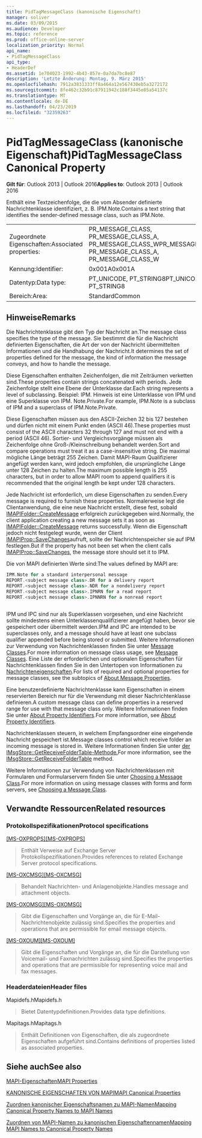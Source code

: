 ```yaml
---
title: PidTagMessageClass (kanonische Eigenschaft)
manager: soliver
ms.date: 03/09/2015
ms.audience: Developer
ms.topic: reference
ms.prod: office-online-server
localization_priority: Normal
api_name:
- PidTagMessageClass
api_type:
- HeaderDef
ms.assetid: 1e704023-1992-4b43-857e-0a7da7bc8e87
description: 'Letzte Änderung: Montag, 9. März 2015'
ms.openlocfilehash: 7912a3831333ff8a464a12e567430eb5a3272172
ms.sourcegitcommit: 8fe462c32b91c87911942c188f3445e85a54137c
ms.translationtype: MT
ms.contentlocale: de-DE
ms.lasthandoff: 04/23/2019
ms.locfileid: "32359263"
---
```

# <a name="pidtagmessageclass-canonical-property"></a><span data-ttu-id="7716f-103">PidTagMessageClass (kanonische Eigenschaft)</span><span class="sxs-lookup"><span data-stu-id="7716f-103">PidTagMessageClass Canonical Property</span></span>

  
  
<span data-ttu-id="7716f-104">**Gilt für**: Outlook 2013 | Outlook 2016</span><span class="sxs-lookup"><span data-stu-id="7716f-104">**Applies to**: Outlook 2013 | Outlook 2016</span></span> 
  
<span data-ttu-id="7716f-105">Enthält eine Textzeichenfolge, die die vom Absender definierte Nachrichtenklasse identifiziert, z. B. IPM.Note.</span><span class="sxs-lookup"><span data-stu-id="7716f-105">Contains a text string that identifies the sender-defined message class, such as IPM.Note.</span></span> 
  
|||
|:-----|:-----|
|<span data-ttu-id="7716f-106">Zugeordnete Eigenschaften:</span><span class="sxs-lookup"><span data-stu-id="7716f-106">Associated properties:</span></span>  <br/> |<span data-ttu-id="7716f-107">PR_MESSAGE_CLASS, PR_MESSAGE_CLASS_A, PR_MESSAGE_CLASS_W</span><span class="sxs-lookup"><span data-stu-id="7716f-107">PR_MESSAGE_CLASS, PR_MESSAGE_CLASS_A, PR_MESSAGE_CLASS_W</span></span>  <br/> |
|<span data-ttu-id="7716f-108">Kennung:</span><span class="sxs-lookup"><span data-stu-id="7716f-108">Identifier:</span></span>  <br/> |<span data-ttu-id="7716f-109">0x001A</span><span class="sxs-lookup"><span data-stu-id="7716f-109">0x001A</span></span>  <br/> |
|<span data-ttu-id="7716f-110">Datentyp:</span><span class="sxs-lookup"><span data-stu-id="7716f-110">Data type:</span></span>  <br/> |<span data-ttu-id="7716f-111">PT_UNICODE, PT_STRING8</span><span class="sxs-lookup"><span data-stu-id="7716f-111">PT_UNICODE, PT_STRING8</span></span>  <br/> |
|<span data-ttu-id="7716f-112">Bereich:</span><span class="sxs-lookup"><span data-stu-id="7716f-112">Area:</span></span>  <br/> |<span data-ttu-id="7716f-113">Standard</span><span class="sxs-lookup"><span data-stu-id="7716f-113">Common</span></span>  <br/> |
   
## <a name="remarks"></a><span data-ttu-id="7716f-114">Hinweise</span><span class="sxs-lookup"><span data-stu-id="7716f-114">Remarks</span></span>

<span data-ttu-id="7716f-115">Die Nachrichtenklasse gibt den Typ der Nachricht an.</span><span class="sxs-lookup"><span data-stu-id="7716f-115">The message class specifies the type of the message.</span></span> <span data-ttu-id="7716f-116">Sie bestimmt die für die Nachricht definierten Eigenschaften, die Art der von der Nachricht übermittelten Informationen und die Handhabung der Nachricht.</span><span class="sxs-lookup"><span data-stu-id="7716f-116">It determines the set of properties defined for the message, the kind of information the message conveys, and how to handle the message.</span></span> 
  
<span data-ttu-id="7716f-117">Diese Eigenschaften enthalten Zeichenfolgen, die mit Zeiträumen verketten sind.</span><span class="sxs-lookup"><span data-stu-id="7716f-117">These properties contain strings concatenated with periods.</span></span> <span data-ttu-id="7716f-118">Jede Zeichenfolge stellt eine Ebene der Unterklasse dar.</span><span class="sxs-lookup"><span data-stu-id="7716f-118">Each string represents a level of subclassing.</span></span> <span data-ttu-id="7716f-119">Beispiel: IPM. Hinweis ist eine Unterklasse von IPM und eine Superklasse von IPM. Note.Private.</span><span class="sxs-lookup"><span data-stu-id="7716f-119">For example, IPM.Note is a subclass of IPM and a superclass of IPM.Note.Private.</span></span> 
  
<span data-ttu-id="7716f-120">Diese Eigenschaften müssen aus den ASCII-Zeichen 32 bis 127 bestehen und dürfen nicht mit einem Punkt enden (ASCII 46).</span><span class="sxs-lookup"><span data-stu-id="7716f-120">These properties must consist of the ASCII characters 32 through 127 and must not end with a period (ASCII 46).</span></span> <span data-ttu-id="7716f-121">Sortier- und Vergleichsvorgänge müssen als Zeichenfolge ohne Groß-/Kleinschreibung behandelt werden.</span><span class="sxs-lookup"><span data-stu-id="7716f-121">Sort and compare operations must treat it as a case-insensitive string.</span></span> <span data-ttu-id="7716f-122">Die maximal mögliche Länge beträgt 255 Zeichen. Damit MAPI-Raum Qualifizierer angefügt werden kann, wird jedoch empfohlen, die ursprüngliche Länge unter 128 Zeichen zu halten.</span><span class="sxs-lookup"><span data-stu-id="7716f-122">The maximum possible length is 255 characters, but in order to allow MAPI room to append qualifiers it is recommended that the original length be kept under 128 characters.</span></span> 
  
<span data-ttu-id="7716f-123">Jede Nachricht ist erforderlich, um diese Eigenschaften zu senden.</span><span class="sxs-lookup"><span data-stu-id="7716f-123">Every message is required to furnish these properties.</span></span> <span data-ttu-id="7716f-124">Normalerweise legt die Clientanwendung, die eine neue Nachricht erstellt, diese fest, sobald [IMAPIFolder::CreateMessage](imapifolder-createmessage.md) erfolgreich zurückgegeben wird.</span><span class="sxs-lookup"><span data-stu-id="7716f-124">Normally, the client application creating a new message sets it as soon as [IMAPIFolder::CreateMessage](imapifolder-createmessage.md) returns successfully.</span></span> <span data-ttu-id="7716f-125">Wenn die Eigenschaft jedoch nicht festgelegt wurde, wenn der Client [IMAPIProp::SaveChanges](imapiprop-savechanges.md)aufruft, sollte der Nachrichtenspeicher sie auf IPM festlegen.</span><span class="sxs-lookup"><span data-stu-id="7716f-125">But if the property has not been set when the client calls [IMAPIProp::SaveChanges](imapiprop-savechanges.md), the message store should set it to IPM.</span></span> 
  
<span data-ttu-id="7716f-126">Die von MAPI definierten Werte sind:</span><span class="sxs-lookup"><span data-stu-id="7716f-126">The values defined by MAPI are:</span></span> 
  
```cpp
IPM.Note for a standard interpersonal message 
REPORT.<subject message class>.DR for a delivery report 
REPORT.<subject message class>.NDR for a nondelivery report 
REPORT.<subject message class>.IPNRN for a read report 
REPORT.<subject message class>.IPNNRN for a nonread report 
 
```

<span data-ttu-id="7716f-127">IPM und IPC sind nur als Superklassen vorgesehen, und eine Nachricht sollte mindestens einen Unterklassenqualifizierer angefügt haben, bevor sie gespeichert oder übermittelt werden.</span><span class="sxs-lookup"><span data-stu-id="7716f-127">IPM and IPC are intended to be superclasses only, and a message should have at least one subclass qualifier appended before being stored or submitted.</span></span> <span data-ttu-id="7716f-128">Weitere Informationen zur Verwendung von Nachrichtenklassen finden Sie unter [Message Classes](mapi-message-classes.md).</span><span class="sxs-lookup"><span data-stu-id="7716f-128">For more information on message class usage, see [Message Classes](mapi-message-classes.md).</span></span> <span data-ttu-id="7716f-129">Eine Liste der erforderlichen und optionalen Eigenschaften für Nachrichtenklassen finden Sie in den Untertopen von Informationen zu [Nachrichteneigenschaften](message-properties-overview.md).</span><span class="sxs-lookup"><span data-stu-id="7716f-129">For lists of required and optional properties for message classes, see the subtopics of [About Message Properties](message-properties-overview.md).</span></span>
  
<span data-ttu-id="7716f-130">Eine benutzerdefinierte Nachrichtenklasse kann Eigenschaften in einem reservierten Bereich nur für die Verwendung mit dieser Nachrichtenklasse definieren.</span><span class="sxs-lookup"><span data-stu-id="7716f-130">A custom message class can define properties in a reserved range for use with that message class only.</span></span> <span data-ttu-id="7716f-131">Weitere Informationen finden Sie unter [About Property Identifiers](mapi-property-identifier-overview.md).</span><span class="sxs-lookup"><span data-stu-id="7716f-131">For more information, see [About Property Identifiers](mapi-property-identifier-overview.md).</span></span> 
  
<span data-ttu-id="7716f-132">Nachrichtenklassen steuern, in welchem Empfangsordner eine eingehende Nachricht gespeichert ist.</span><span class="sxs-lookup"><span data-stu-id="7716f-132">Message classes control which receive folder an incoming message is stored in.</span></span> <span data-ttu-id="7716f-133">Weitere Informationen finden Sie unter [der IMsgStore::GetReceiveFolderTable-Methode.](imsgstore-getreceivefoldertable.md)</span><span class="sxs-lookup"><span data-stu-id="7716f-133">For more information, see the [IMsgStore::GetReceiveFolderTable](imsgstore-getreceivefoldertable.md) method.</span></span> 
  
<span data-ttu-id="7716f-134">Weitere Informationen zur Verwendung von Nachrichtenklassen mit Formularen und Formularservern finden Sie unter [Choosing a Message Class](choosing-a-message-class.md).</span><span class="sxs-lookup"><span data-stu-id="7716f-134">For more information on using message classes with forms and form servers, see [Choosing a Message Class](choosing-a-message-class.md).</span></span> 
  
## <a name="related-resources"></a><span data-ttu-id="7716f-135">Verwandte Ressourcen</span><span class="sxs-lookup"><span data-stu-id="7716f-135">Related resources</span></span>

### <a name="protocol-specifications"></a><span data-ttu-id="7716f-136">Protokollspezifikationen</span><span class="sxs-lookup"><span data-stu-id="7716f-136">Protocol specifications</span></span>

<span data-ttu-id="7716f-137">[[MS-OXPROPS]](https://msdn.microsoft.com/library/f6ab1613-aefe-447d-a49c-18217230b148%28Office.15%29.aspx)</span><span class="sxs-lookup"><span data-stu-id="7716f-137">[[MS-OXPROPS]](https://msdn.microsoft.com/library/f6ab1613-aefe-447d-a49c-18217230b148%28Office.15%29.aspx)</span></span>
  
> <span data-ttu-id="7716f-138">Enthält Verweise auf Exchange Server Protokollspezifikationen.</span><span class="sxs-lookup"><span data-stu-id="7716f-138">Provides references to related Exchange Server protocol specifications.</span></span>
    
<span data-ttu-id="7716f-139">[[MS-OXCMSG]](https://msdn.microsoft.com/library/7fd7ec40-deec-4c06-9493-1bc06b349682%28Office.15%29.aspx)</span><span class="sxs-lookup"><span data-stu-id="7716f-139">[[MS-OXCMSG]](https://msdn.microsoft.com/library/7fd7ec40-deec-4c06-9493-1bc06b349682%28Office.15%29.aspx)</span></span>
  
> <span data-ttu-id="7716f-140">Behandelt Nachrichten- und Anlagenobjekte.</span><span class="sxs-lookup"><span data-stu-id="7716f-140">Handles message and attachment objects.</span></span>
    
<span data-ttu-id="7716f-141">[[MS-OXOMSG]](https://msdn.microsoft.com/library/daa9120f-f325-4afb-a738-28f91049ab3c%28Office.15%29.aspx)</span><span class="sxs-lookup"><span data-stu-id="7716f-141">[[MS-OXOMSG]](https://msdn.microsoft.com/library/daa9120f-f325-4afb-a738-28f91049ab3c%28Office.15%29.aspx)</span></span>
  
> <span data-ttu-id="7716f-142">Gibt die Eigenschaften und Vorgänge an, die für E-Mail-Nachrichtenobjekte zulässig sind.</span><span class="sxs-lookup"><span data-stu-id="7716f-142">Specifies the properties and operations that are permissible for email message objects.</span></span>
    
<span data-ttu-id="7716f-143">[[MS-OXOUM]](https://msdn.microsoft.com/library/2a0696c5-2caf-4f20-87fb-085db430afec%28Office.15%29.aspx)</span><span class="sxs-lookup"><span data-stu-id="7716f-143">[[MS-OXOUM]](https://msdn.microsoft.com/library/2a0696c5-2caf-4f20-87fb-085db430afec%28Office.15%29.aspx)</span></span>
  
> <span data-ttu-id="7716f-144">Gibt die Eigenschaften und Vorgänge an, die für die Darstellung von Voicemail- und Faxnachrichten zulässig sind.</span><span class="sxs-lookup"><span data-stu-id="7716f-144">Specifies the properties and operations that are permissible for representing voice mail and fax messages.</span></span>
    
### <a name="header-files"></a><span data-ttu-id="7716f-145">Headerdateien</span><span class="sxs-lookup"><span data-stu-id="7716f-145">Header files</span></span>

<span data-ttu-id="7716f-146">Mapidefs.h</span><span class="sxs-lookup"><span data-stu-id="7716f-146">Mapidefs.h</span></span>
  
> <span data-ttu-id="7716f-147">Bietet Datentypdefinitionen.</span><span class="sxs-lookup"><span data-stu-id="7716f-147">Provides data type definitions.</span></span>
    
<span data-ttu-id="7716f-148">Mapitags.h</span><span class="sxs-lookup"><span data-stu-id="7716f-148">Mapitags.h</span></span>
  
> <span data-ttu-id="7716f-149">Enthält Definitionen von Eigenschaften, die als zugeordnete Eigenschaften aufgeführt sind.</span><span class="sxs-lookup"><span data-stu-id="7716f-149">Contains definitions of properties listed as associated properties.</span></span>
    
## <a name="see-also"></a><span data-ttu-id="7716f-150">Siehe auch</span><span class="sxs-lookup"><span data-stu-id="7716f-150">See also</span></span>



[<span data-ttu-id="7716f-151">MAPI-Eigenschaften</span><span class="sxs-lookup"><span data-stu-id="7716f-151">MAPI Properties</span></span>](mapi-properties.md)
  
[<span data-ttu-id="7716f-152">KANONISCHE EIGENSCHAFTEN VON MAPI</span><span class="sxs-lookup"><span data-stu-id="7716f-152">MAPI Canonical Properties</span></span>](mapi-canonical-properties.md)
  
[<span data-ttu-id="7716f-153">Zuordnen kanonischer Eigenschaftsnamen zu MAPI-Namen</span><span class="sxs-lookup"><span data-stu-id="7716f-153">Mapping Canonical Property Names to MAPI Names</span></span>](mapping-canonical-property-names-to-mapi-names.md)
  
[<span data-ttu-id="7716f-154">Zuordnen von MAPI-Namen zu kanonischen Eigenschaftennamen</span><span class="sxs-lookup"><span data-stu-id="7716f-154">Mapping MAPI Names to Canonical Property Names</span></span>](mapping-mapi-names-to-canonical-property-names.md)

